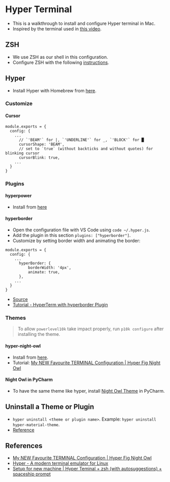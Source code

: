 # Hyper Terminal

* This is a walkthrough to install and configure Hyper terminal in Mac.
* Inspired by the terminal used in [this video](https://youtu.be/oe21Nlq8GS4).

## ZSH

* We use ZSH as our shell in this configuration.
* Configure ZSH with the following [instructions](../zsh).

## Hyper

* Install Hyper with Homebrew from [here](https://formulae.brew.sh/cask/hyper).

### Customize

#### Cursor

```
module.exports = {
  config: {
    ...
      // `'BEAM'` for |, `'UNDERLINE'` for _, `'BLOCK'` for █
      cursorShape: 'BEAM',
      // set to `true` (without backticks and without quotes) for blinking cursor
      cursorBlink: true,
    ...
  }
}
```

### Plugins

#### hyperpower

* Install from [here](https://hyper.is/store/hyperpower)

#### hyperborder

* Open the configuration file with VS Code using `code ~/.hyper.js`.
* Add the plugin in this section `plugins: ["hyperborder"]`.
* Customize by setting border width and animating the border:
```
module.exports = {
  config: {
    ...
      hyperBorder: {
          borderWidth: '4px',
          animate: true,
      },
    ...
  }
}
```
* [Source](https://github.com/webmatze/hyperborder)
* [Tutorial - HyperTerm with hyperborder Plugin](https://youtu.be/SfDWJRaqdLA)

### Themes

> To allow `powerlevel10k` take impact properly, run `p10k configure` after installing the theme.

#### hyper-night-owl

* Install from [here](https://hyper.is/store/hyper-night-owl).
* Tutorial: [My NEW Favourite TERMINAL Configuration | Hyper Fig Night Owl](https://youtu.be/QsXbY33EX9w)

#### Night Owl in PyCharm

* To have the same theme like hyper, install [Night Owl Theme](https://plugins.jetbrains.com/plugin/12262-night-owl-theme) in PyCharm.

## Uninstall a Theme or Plugin

* `hyper uninstall <theme or plugin name>`. Example: `hyper uninstall hyper-material-theme`.
* [Reference](https://stackoverflow.com/questions/62668216/how-can-i-change-the-theme-of-my-hyper-terminal-downloaded-from-hyper-is)

## References

* [My NEW Favourite TERMINAL Configuration | Hyper Fig Night Owl](https://youtu.be/QsXbY33EX9w)
* [Hyper - A modern terminal emulator for Linux](https://youtu.be/u8_HwJjbKHA)
* [Setup for new machine | Hyper Teminal + zsh (with autosuggestions) + spaceship prompt](https://gist.github.com/xavianaxw/8e75ff37adc45bc9d3d62ada2e72ff3f)
